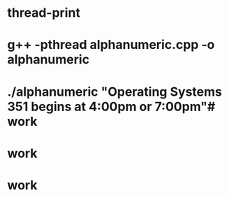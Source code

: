 # thread-print
# g++ -pthread alphanumeric.cpp -o alphanumeric
# ./alphanumeric "Operating Systems 351 begins at 4:00pm or 7:00pm"# work
# work
# work
